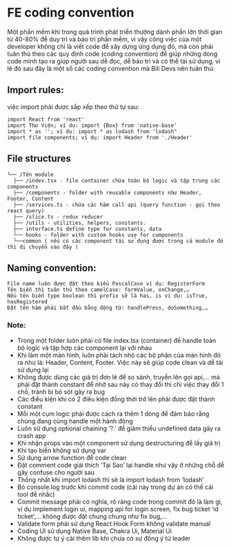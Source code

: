 # FE coding convention


Một phần mềm khi trong quá trình phát triển thường dành phần lớn thời gian từ 40-80% để duy trì và bảo trì phần mềm, vì vậy công việc của một developer không chỉ là viết code để xây dựng ứng dụng đó, mà còn phải tuân thủ theo các quy định code (coding convention) để giúp những dòng code mình tạo ra giúp người sau dễ đọc, dễ bảo trì và có thể tái sử dụng, vì lẽ đó sau đây là một số các coding convention mà Bili Devs nên tuân thủ:<br />
## Import rules: <br />
việc import phải được sắp xếp theo thứ tự sau: <br />
```
import React from 'react'
import Thư Viện; ví dụ: import {Box} from 'native-base'
import * as ''; ví dụ: import * as lodash from 'lodash"
import file components; ví dụ: import Header from './Header'
```

## File structures <br />
```
└── /Tên module
  ├── /index.tsx - file container chứa toàn bộ logic và tập trung các components
  ├── /components - folder with reusable components như Header, Footer, Content
  ├── /services.ts - chứa các hàm call api (query function - gọi theo react query)
  ├── /slice.ts - redux reducer
  ├── /utils - utilities, helpers, constants.
  ├── interface.ts define type for constants, data
  └── hooks - folder with custom hooks use for components
  └──common ( nếu có các component tái sử dụng được trong cả module đó thì di chuyển vào đây )
  ```
  ## Naming convention:
  ``` 
File name luôn được đặt theo kiểu PascalCase ví dụ: RegisterForm
Tên biến thì tuân thủ theo camelCase: formValue, onChange,…
Nếu tên biến type boolean thì prefix sẽ là has, is ví dụ: isTrue, hasRegistered
Đặt tên hàm phải bắt đầu bằng động từ: handlePress, doSomething,…
```
### Note:
- Trong một folder luôn phải có file index.tsx (container) để handle toàn bộ logic và tập hợp các component lại với nhau <br />
- Khi làm một màn hình, luôn phải tách nhỏ các bộ phận của màn hình đó ra như là: Header, Content, Footer. Việc này sẽ giúp code clean và dễ tái sử dụng lại
- Không được dùng các giá trị đơn lẻ để so sánh, truyền lên gọi api,… mà phải đặt thành constant để nhỡ sau này có thay đổi thì chỉ việc thay đổi 1 chỗ, tránh bị bỏ sót gây ra bug
- Các điều kiện khi có 2 điều kiện đồng thời trở lên phải được đặt thành constant
- Mỗi một cụm logic phải được cách ra thêm 1 dòng để đảm bảo rằng chúng đang cùng handle một hành động
- Luôn sử dụng optional chaining ‘?.’ để giảm thiểu undefined data gây ra crash app
- Khi nhận props vào một component sử dụng destructuring để lấy giá trị
- Khi tạo biến không sử dụng var
- Sử dụng arrow function để code clean
- Đặt comment code giải thích ‘Tại Sao’ lại handle như vậy ở những chỗ dễ gây confuse cho người sau
- Thống nhất khi import lodash thì sẽ là import lodash from ‘lodash’
- Bỏ console.log trước khi commit code (cái này trong dự án có thể cài tool để nhắc)
- Commit message phải có nghĩa, rõ ràng code trong commit đó là làm gì, ví dụ implement login ui, mapping api for login screen, fix bug ticket ‘id ticket’,… không được đặt chung chung như fix bug,…
- Validate form phải sử dụng React Hook Form không validate manual 
- Coding UI sử dụng Native Base, Chakra Ui, Material Ui
- Không được tự ý cài thêm lib khi chưa có sự đồng ý từ leader
